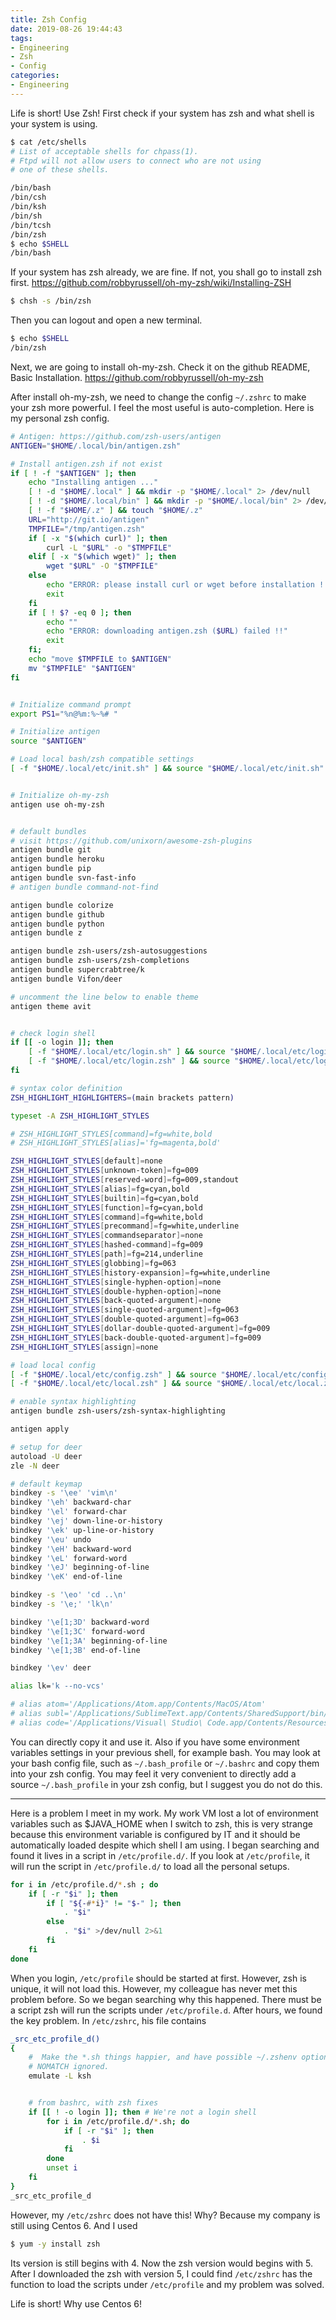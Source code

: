 ```yaml
---
title: Zsh Config
date: 2019-08-26 19:44:43
tags: 
- Engineering
- Zsh
- Config
categories:
- Engineering
---
```


Life is short! Use Zsh!
First check if your system has zsh and what shell is your system is using.

``` bash
$ cat /etc/shells
# List of acceptable shells for chpass(1).
# Ftpd will not allow users to connect who are not using
# one of these shells.

/bin/bash
/bin/csh
/bin/ksh
/bin/sh
/bin/tcsh
/bin/zsh
$ echo $SHELL
/bin/bash
```

If your system has zsh already, we are fine. If not, you shall go to install zsh first.
https://github.com/robbyrussell/oh-my-zsh/wiki/Installing-ZSH

``` bash
$ chsh -s /bin/zsh
```
Then you can logout and open a new terminal.

``` bash
$ echo $SHELL
/bin/zsh
```

Next, we are going to install oh-my-zsh. Check it on the github README, Basic Installation.
https://github.com/robbyrussell/oh-my-zsh

After install oh-my-zsh, we need to change the config  `~/.zshrc` to make your zsh more powerful. I feel the most useful is auto-completion. Here is my personal zsh config.

``` bash
# Antigen: https://github.com/zsh-users/antigen
ANTIGEN="$HOME/.local/bin/antigen.zsh"

# Install antigen.zsh if not exist
if [ ! -f "$ANTIGEN" ]; then
	echo "Installing antigen ..."
	[ ! -d "$HOME/.local" ] && mkdir -p "$HOME/.local" 2> /dev/null
	[ ! -d "$HOME/.local/bin" ] && mkdir -p "$HOME/.local/bin" 2> /dev/null
	[ ! -f "$HOME/.z" ] && touch "$HOME/.z"
	URL="http://git.io/antigen"
	TMPFILE="/tmp/antigen.zsh"
	if [ -x "$(which curl)" ]; then
		curl -L "$URL" -o "$TMPFILE" 
	elif [ -x "$(which wget)" ]; then
		wget "$URL" -O "$TMPFILE" 
	else
		echo "ERROR: please install curl or wget before installation !!"
		exit
	fi
	if [ ! $? -eq 0 ]; then
		echo ""
		echo "ERROR: downloading antigen.zsh ($URL) failed !!"
		exit
	fi;
	echo "move $TMPFILE to $ANTIGEN"
	mv "$TMPFILE" "$ANTIGEN"
fi


# Initialize command prompt
export PS1="%n@%m:%~%# "

# Initialize antigen
source "$ANTIGEN"

# Load local bash/zsh compatible settings
[ -f "$HOME/.local/etc/init.sh" ] && source "$HOME/.local/etc/init.sh"


# Initialize oh-my-zsh
antigen use oh-my-zsh


# default bundles
# visit https://github.com/unixorn/awesome-zsh-plugins
antigen bundle git
antigen bundle heroku
antigen bundle pip
antigen bundle svn-fast-info
# antigen bundle command-not-find

antigen bundle colorize
antigen bundle github
antigen bundle python
antigen bundle z

antigen bundle zsh-users/zsh-autosuggestions
antigen bundle zsh-users/zsh-completions
antigen bundle supercrabtree/k
antigen bundle Vifon/deer

# uncomment the line below to enable theme
antigen theme avit


# check login shell
if [[ -o login ]]; then
	[ -f "$HOME/.local/etc/login.sh" ] && source "$HOME/.local/etc/login.sh"
	[ -f "$HOME/.local/etc/login.zsh" ] && source "$HOME/.local/etc/login.zsh"
fi

# syntax color definition
ZSH_HIGHLIGHT_HIGHLIGHTERS=(main brackets pattern)

typeset -A ZSH_HIGHLIGHT_STYLES

# ZSH_HIGHLIGHT_STYLES[command]=fg=white,bold
# ZSH_HIGHLIGHT_STYLES[alias]='fg=magenta,bold'

ZSH_HIGHLIGHT_STYLES[default]=none
ZSH_HIGHLIGHT_STYLES[unknown-token]=fg=009
ZSH_HIGHLIGHT_STYLES[reserved-word]=fg=009,standout
ZSH_HIGHLIGHT_STYLES[alias]=fg=cyan,bold
ZSH_HIGHLIGHT_STYLES[builtin]=fg=cyan,bold
ZSH_HIGHLIGHT_STYLES[function]=fg=cyan,bold
ZSH_HIGHLIGHT_STYLES[command]=fg=white,bold
ZSH_HIGHLIGHT_STYLES[precommand]=fg=white,underline
ZSH_HIGHLIGHT_STYLES[commandseparator]=none
ZSH_HIGHLIGHT_STYLES[hashed-command]=fg=009
ZSH_HIGHLIGHT_STYLES[path]=fg=214,underline
ZSH_HIGHLIGHT_STYLES[globbing]=fg=063
ZSH_HIGHLIGHT_STYLES[history-expansion]=fg=white,underline
ZSH_HIGHLIGHT_STYLES[single-hyphen-option]=none
ZSH_HIGHLIGHT_STYLES[double-hyphen-option]=none
ZSH_HIGHLIGHT_STYLES[back-quoted-argument]=none
ZSH_HIGHLIGHT_STYLES[single-quoted-argument]=fg=063
ZSH_HIGHLIGHT_STYLES[double-quoted-argument]=fg=063
ZSH_HIGHLIGHT_STYLES[dollar-double-quoted-argument]=fg=009
ZSH_HIGHLIGHT_STYLES[back-double-quoted-argument]=fg=009
ZSH_HIGHLIGHT_STYLES[assign]=none

# load local config
[ -f "$HOME/.local/etc/config.zsh" ] && source "$HOME/.local/etc/config.zsh" 
[ -f "$HOME/.local/etc/local.zsh" ] && source "$HOME/.local/etc/local.zsh"

# enable syntax highlighting
antigen bundle zsh-users/zsh-syntax-highlighting

antigen apply

# setup for deer
autoload -U deer
zle -N deer

# default keymap
bindkey -s '\ee' 'vim\n'
bindkey '\eh' backward-char
bindkey '\el' forward-char
bindkey '\ej' down-line-or-history
bindkey '\ek' up-line-or-history
bindkey '\eu' undo
bindkey '\eH' backward-word
bindkey '\eL' forward-word
bindkey '\eJ' beginning-of-line
bindkey '\eK' end-of-line

bindkey -s '\eo' 'cd ..\n'
bindkey -s '\e;' 'lk\n'

bindkey '\e[1;3D' backward-word
bindkey '\e[1;3C' forward-word
bindkey '\e[1;3A' beginning-of-line
bindkey '\e[1;3B' end-of-line

bindkey '\ev' deer

alias lk='k --no-vcs'

# alias atom='/Applications/Atom.app/Contents/MacOS/Atom'
# alias subl='/Applications/SublimeText.app/Contents/SharedSupport/bin/subl'
# alias code='/Applications/Visual\ Studio\ Code.app/Contents/Resources/app/bin/code'
```

You can directly copy it and use it. Also if you have some environment variables settings in your previous shell, for example bash. You may look at your bash config file, such as `~/.bash_profile` or `~/.bashrc` and copy them into your zsh config. You may feel it very convenient to directly add a source `~/.bash_profile` in your zsh config, but I suggest you do not do this.

***

Here is a problem I meet in my work. My work VM lost a lot of environment variables such as $JAVA_HOME when I switch to zsh, this is very strange because this environment variable is configured by IT and it should be automatically loaded despite which shell I am using.
I began searching and found it lives in a script in `/etc/profile.d/`.
If you look at `/etc/profile`, it will run the script in `/etc/profile.d/` to load all the personal setups.

``` bash
for i in /etc/profile.d/*.sh ; do
    if [ -r "$i" ]; then
        if [ "${-#*i}" != "$-" ]; then
            . "$i"
        else
            . "$i" >/dev/null 2>&1
        fi
    fi
done
```

When you login, `/etc/profile` should be started at first. However, zsh is unique, it will not load this. However, my colleague has never met this problem before. So we began searching why this happened. There must be a script zsh will run the scripts under `/etc/profile.d`.
After hours, we found the key problem. In `/etc/zshrc`, his file contains

``` bash
_src_etc_profile_d()
{
    #  Make the *.sh things happier, and have possible ~/.zshenv options like
    # NOMATCH ignored.
    emulate -L ksh


    # from bashrc, with zsh fixes
    if [[ ! -o login ]]; then # We're not a login shell
        for i in /etc/profile.d/*.sh; do
            if [ -r "$i" ]; then
                . $i
            fi
        done
        unset i
    fi
}
_src_etc_profile_d
```

However, my `/etc/zshrc` does not have this! Why?
Because my company is still using Centos 6. And I used 

``` bash
$ yum -y install zsh
```

Its version is still begins with 4. Now the zsh version would begins with 5. After I downloaded the zsh with version 5, I could find `/etc/zshrc` has the function to load the scripts under `/etc/profile` and my problem was solved.

Life is short! Why use Centos 6!
